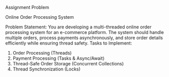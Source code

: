 Assignment Problem 

Online Order Processing System

Problem Statement:
You are developing a multi-threaded online order processing system for an e-commerce platform. The system should handle multiple orders, process payments asynchronously, and store order details efficiently while ensuring thread safety.
Tasks to Implement:
1.	Order Processing (Threads)
2.	Payment Processing (Tasks & Async/Await)
3.	Thread-Safe Order Storage (Concurrent Collections)
4.	Thread Synchronization (Locks)
